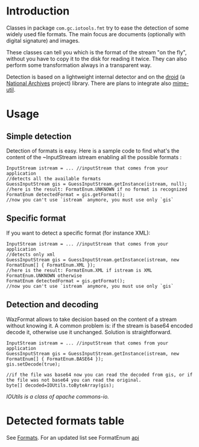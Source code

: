 # Introduction #
Classes in package `com.gc.iotools.fmt` try to ease the detection of some widely used file formats. The main focus are documents (optionally with digital signature) and images.

These classes can tell you which is the format of the stream "on the fly", without you have to copy it to the disk for reading it twice. They can also perform some transformation always in a transparent way.

Detection is based on a lightweight internal detector and on the [droid](http://droid.sourceforge.net/) (a [National Archives](http://www.nationalarchives.gov.uk/PRONOM/Default.aspx) project) library. There are plans to integrate also [mime-util](http://sourceforge.net/projects/mime-util).

# Usage #
## Simple detection ##
Detection of formats is easy. Here is a sample code to find what's the content of the ~InputStream istream enabling all the possible formats :
```
InputStream istream = ... //inputStream that comes from your application
//detects all the available formats
GuessInputStream gis = GuessInputStream.getInstance(istream, null);
//here is the result: FormatEnum.UNKNOWN if no format is recognized 
FormatEnum detectedFormat = gis.getFormat();
//now you can't use `istream` anymore, you must use only `gis`
```

## Specific format ##
If you want to detect a specific format (for instance XML):
```
InputStream istream = ... //inputStream that comes from your application
//detects only xml
GuessInputStream gis = GuessInputStream.getInstance(istream, new FormatEnum[] { FormatEnum.XML });
//here is the result: FormatEnum.XML if istream is XML FormatEnum.UNKNOWN otherwise 
FormatEnum detectedFormat = gis.getFormat();
//now you can't use `istream` anymore, you must use only `gis`
```

## Detection and decoding ##
WazFormat allows to take decision based on the content of a stream without knowing it.
A common problem is: if the stream is base64 encoded decode it, otherwise use it unchanged. Solution is straightforward.

```
InputStream istream = ... //inputStream that comes from your application
GuessInputStream gis = GuessInputStream.getInstance(istream, new FormatEnum[] { FormatEnum.BASE64 });
gis.setDecode(true);

//if the file was base64 now you can read the decoded from gis, or if the file was not base64 you can read the original.
byte[] decoded=IOUtils.toByteArray(gis);
```

_IOUtils is a class of apache commons-io._
# Detected formats table #
See [Formats](Formats.md). For an updated list see FormatEnum [api](http://jtools.heliohost.org/iotools/wazformat/apidocs/com/gc/iotools/fmt/base/FormatEnum.html)